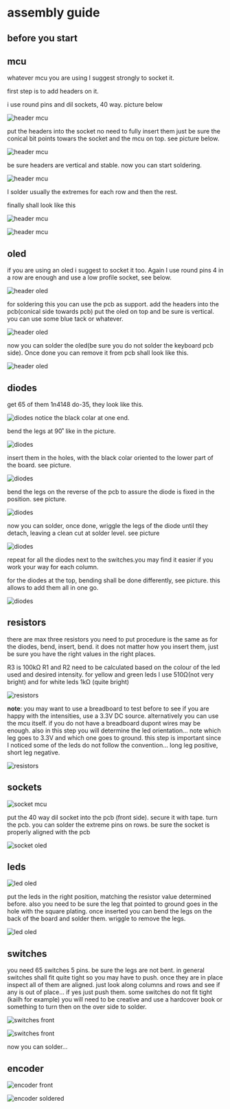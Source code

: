 assembly guide
==============


before you start
----------------

mcu
---

whatever mcu you are using I suggest strongly to socket it.

first step is to add headers on it.

i use round pins and dil sockets, 40 way. picture below


![header mcu](pics/header_1.jpg)

put the headers into the socket no need to fully insert them just be sure the conical bit points towars the socket and the mcu on
top. see picture below.

![header mcu](pics/header_2.jpg)

be sure headers are vertical and stable. now you can start soldering.

![header mcu](pics/header_3.jpg)

I solder usually the extremes for each row and then the rest.

finally shall look like this

![header mcu](pics/header_4.jpg)

![header mcu](pics/header_5.jpg)

oled
----

if you are using an oled i suggest to socket it too. Again I use round pins 4 in a row are enough and use a low profile socket, see
below.


![header oled](pics/header_6.jpg)

for soldering this you can use the pcb as support. add the headers into the pcb(conical side towards pcb) put the oled on top and be
sure is vertical. you can use some blue tack or whatever.

![header oled](pics/header_7.jpg)

now you can solder the oled(be sure you do not solder the keyboard pcb
side). Once done you can remove it from pcb shall look like this.

![header oled](pics/header_8.jpg)


diodes
------

get 65 of them 1n4148 do-35, they look like this.

![diodes](pics/diodes_1.jpg)
notice the black colar at one end.

bend the legs at 90˚ like in the picture.

![diodes](pics/diodes_2.jpg)

insert them in the holes, with the black colar oriented to the lower part of the board.
see picture.

![diodes](pics/diodes_2.jpg)

bend the legs on the reverse of the pcb to assure the diode is fixed in the position.
see picture.

![diodes](pics/diodes_3.jpg)

now you can solder, once done, wriggle the legs of the diode until they detach, leaving a clean cut at solder level.
see picture

![diodes](pics/diodes_4.jpg)

repeat for all the diodes next to the switches.you may find it easier if you work your way for each column.

for the diodes at the top, bending shall be done differently, see picture. this allows to add them all in one go.

![diodes](pics/diodes_5.jpg)

resistors
---------

there are max three resistors you need to put procedure is the same as for the diodes, bend, insert, bend.
it does not matter how you insert them, just be sure you have the right values in the right places.

R3  is 100kΩ R1 and R2 need to be calculated based on the colour of the led used and desired intensity. for yellow and green leds I
use 510Ω(not very bright) and for white leds 1kΩ (quite bright)

![resistors](pics/res_1.jpg)

**note**: you may want to use a breadboard to test before to see if you are happy with the intensities, use a 3.3V DC source. alternatively
you can use the mcu itself. if you do not have a breadboard dupont wires may be enough.
also in this step you will determine the led orientation... note which leg goes to 3.3V and which one goes to ground.
this step is important since I noticed some of the leds do not follow the convention... long leg positive, short leg negative.


![resistors](pics/res_2.jpg)

sockets
-------


![socket mcu ](pics/socket_1.jpg)

put the 40 way dil socket into the pcb (front side). secure it with tape. turn the pcb.
you can solder the  extreme pins on rows. be sure the socket is properly aligned with the pcb


![socket oled ](pics/socket_2.jpg)

leds
----

![led oled](pics/led_1.jpg)

put the leds in the right position, matching the resistor value determined before. also you need to be sure the leg that pointed to
ground goes in the hole with the square plating. once inserted you can bend the legs on the back of the board and solder them.
wriggle to remove the legs.

![led oled](pics/led_2.jpg)

switches
--------

you need 65 switches 5 pins. be sure the legs are not bent. in general switches shall fit quite tight so you may have to push.
once they are in place inspect all of them are aligned. just look along columns and rows and see if any is out of place... if yes
just push them.
some switches do not fit tight (kailh for example) you will need to be creative and use a hardcover book or something to turn then
on the over side to solder.

![switches front](pics/switches_1.jpg)


![switches front](pics/switches_2.jpg)

now you can solder...

encoder
-------

![encoder front](pics/encoder_1.jpg)

![encoder soldered](pics/encoder_2.jpg)

